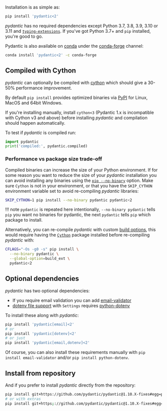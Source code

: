 Installation is as simple as:

```bash
pip install 'pydantic<2'
```

*pydantic* has no required dependencies except Python 3.7, 3.8, 3.9, 3.10 or 3.11 and
[`typing-extensions`](https://pypi.org/project/typing-extensions/).
If you've got Python 3.7+ and `pip` installed, you're good to go.

Pydantic is also available on [conda](https://www.anaconda.com) under the [conda-forge](https://conda-forge.org)
channel:

```bash
conda install 'pydantic<2' -c conda-forge
```

## Compiled with Cython

*pydantic* can optionally be compiled with [cython](https://cython.org/) which should give a 30-50% performance improvement. 

By default `pip install` provides optimized binaries via [PyPI](https://pypi.org/project/pydantic/#files) for Linux, MacOS and 64bit Windows.


If you're installing manually, install `cython<3` (Pydantic 1.x is incompatible with Cython v3 and above) before installing *pydantic* and compilation should happen automatically.

To test if *pydantic* is compiled run:

```py
import pydantic
print('compiled:', pydantic.compiled)
```

### Performance vs package size trade-off

Compiled binaries can increase the size of your Python environment. If for some reason you want to reduce the size of your *pydantic* installation you can avoid installing any binaries using the [`pip --no-binary`](https://pip.pypa.io/en/stable/cli/pip_install/#install-no-binary) option. Make sure `Cython` is not in your environment, or that you have the `SKIP_CYTHON` environment variable set to avoid re-compiling *pydantic* libraries:

```bash
SKIP_CYTHON=1 pip install --no-binary pydantic pydantic<2
```
!!! note
    `pydantic` is repeated here intentionally, `--no-binary pydantic` tells `pip` you want no binaries for pydantic,
    the next `pydantic` tells `pip` which package to install.

Alternatively, you can re-compile *pydantic* with custom [build options](https://gcc.gnu.org/onlinedocs/gcc/Optimize-Options.html), this would require having the [`Cython`](https://pypi.org/project/Cython/) package installed before re-compiling *pydantic* with:
```bash
CFLAGS="-Os -g0 -s" pip install \
  --no-binary pydantic \
  --global-option=build_ext \
  pydantic<2
```

## Optional dependencies

*pydantic* has two optional dependencies:

* If you require email validation you can add [email-validator](https://github.com/JoshData/python-email-validator)
* [dotenv file support](usage/settings.md#dotenv-env-support) with `Settings` requires
  [python-dotenv](https://pypi.org/project/python-dotenv)

To install these along with *pydantic*:
```bash
pip install 'pydantic[email]<2'
# or
pip install 'pydantic[dotenv]<2'
# or just
pip install 'pydantic[email,dotenv]<2'
```

Of course, you can also install these requirements manually with `pip install email-validator` and/or `pip install python-dotenv`.


## Install from repository

And if you prefer to install *pydantic* directly from the repository:
```bash
pip install git+https://github.com/pydantic/pydantic@1.10.X-fixes#egg=pydantic
# or with extras
pip install git+https;://github.com/pydantic/pydantic@1.10.X-fixes#egg=pydantic[email,dotenv]
```
